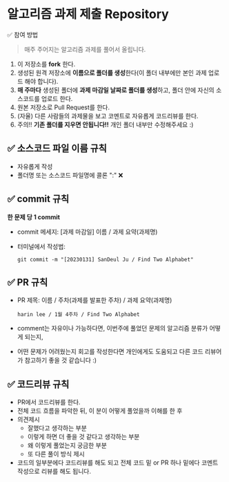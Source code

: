 # 알고리즘 과제 제출 Repository


✅ 참여 방법

> 매주 주어지는 알고리즘 과제를 풀어서 올립니다.
> 
1. 이 저장소를 **fork** 한다.
2. 생성된 원격 저장소에 **이름으로 폴더를 생성**한다(이 폴더 내부에만 본인 과제 업로드 해야 합니다).
3. **매 주마다** 생성된 폴더에 **과제 마감일 날짜로 폴더를 생성**하고, 폴더 안에 자신의 소스코드를 업로드 한다.
4. 원본 저장소로 Pull Request를 한다.
5. (자율) 다른 사람들의 과제물을 보고 코멘트로 자유롭게 코드리뷰를 한다.
6. 주의!! **기존 폴더를 지우면 안됩니다!!** 개인 폴더 내부만 수정해주세요 :)

## ✅ 소스코드 파일 이름 규칙

- 자유롭게 작성
- 폴더명 또는 소스코드 파일명에 콜론 ":" ❌

## ✅ commit 규칙

**한 문제 당 1 commit**

- commit 메세지: [과제 마감일] 이름 / 과제 요약(과제명)
- 터미널에서 작성법:
    
    `git commit -m "[20230131] SanDeul Ju / Find Two Alphabet"`
    

## ✅ PR 규칙

- PR 제목: 이름 / 주차(과제를 발표한 주차) / 과제 요약(과제명)
    
    `harin lee / 1월 4주차 / Find Two Alphabet`
    
- comment는 자유이나 가능하다면, 이번주에 풀었던 문제의 알고리즘 분류가 어떻게 되는지,
- 어떤 문제가 어려웠는지 회고를 작성한다면 개인에게도 도움되고 다른 코드 리뷰어가 참고하기 좋을 것 같습니다 :)

## ✅ 코드리뷰 규칙

- PR에서 코드리뷰를 한다.
- 전체 코드 흐름을 파악한 뒤, 이 분이 어떻게 풀었을까 이해를 한 후
- 의견제시
    - 잘했다고 생각하는 부분
    - 이렇게 하면 더 좋을 것 같다고 생각하는 부분
    - 왜 이렇게 풀었는지 궁금한 부분
    - 또 다른 풀이 방식 제시
- 코드의 일부분에다 코드리뷰를 해도 되고 전체 코드 밑 or PR 하나 밑에다 코멘트 작성으로 리뷰를 해도 됩니다.
